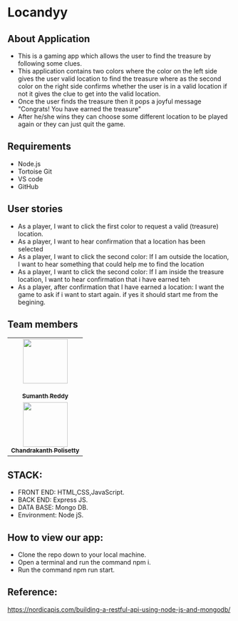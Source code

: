 # Locandyy

## About Application
* This is a gaming app which allows the user to find the treasure by following some clues.
* This application contains two colors where the color on the left side gives the user valid location to find the treasure where as the second color on the right side confirms whether the user is in a valid location if not it gives the clue to get into the valid location.
* Once the user finds the treasure then it pops a joyful message "Congrats! You have earned the treasure"
* After he/she wins they can choose some different location to be played again or they can just quit  the game.

## Requirements
* Node.js
* Tortoise Git
* VS code
* GitHub

## User stories
* As a player, I want to click the first color to request a valid (treasure) location.
* As a player, I want to hear confirmation that a location has been selected 
* As a player, I want to click the second color: If I am outside the location, I want to hear something that could help me to find the location 
* As a player, I want to click the second color: If I am inside the treasure location, I want to hear confirmation that i have earned teh 
* As a player, after confirmation that I have earned a location: I want the game to ask if i want to start again. if yes it should start me from the begining.

## Team members
<table>
  <tr>
    <td align="center"><a href="https://github.com/sumanthreddy1233"><img src="https://avatars.githubusercontent.com/u/60023332?s=460&u=276e2972686007fe8fb19592ff5c17b1187120cd&v=4" width="100px;" alt=""/><br /><br><sub><b>Sumanth Reddy</b></sub></a><br /><a href="https://github.com/sumanthreddy1233" title="Code"></a></td>
    <tr> <td align="center"><a href="https://github.com/Chandupolisetty"><img src="https://avatars.githubusercontent.com/u/60024350?s=460&u=cb542468bdf10c650a7e11753b4a31da8f2aeaa9&v=4" width="100px;" alt=""/><br /><sub><b>Chandrakanth Polisetty</b></sub></a><br /><a href="https://github.com/Chandupolisetty" title="Code"></a></td>
</table>

## STACK:
* FRONT END: HTML,CSS,JavaScript.
* BACK END: Express JS.
* DATA BASE: Mongo DB.
* Environment: Node jS.

## How to view our app:

- Clone the repo down to your local machine.
- Open a terminal and run the command npm i.
- Run the command npm run start. 


## Reference: 

https://nordicapis.com/building-a-restful-api-using-node-js-and-mongodb/
